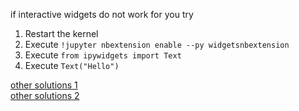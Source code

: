 if interactive widgets do not work for you try 

1) Restart the kernel
2) Execute ```!jupyter nbextension enable --py widgetsnbextension```
3) Execute ```from ipywidgets import Text```
4) Execute ```Text("Hello")```

[other solutions 1](https://github.com/jupyter-widgets/ipywidgets/issues/2553)  
[other solutions 2](https://github.com/jupyter-widgets/ipywidgets/issues/2220)
